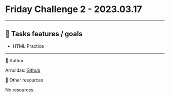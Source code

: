 # Friday Challenge 2 - 2023.03.17
___
## 🎯 Tasks features / goals

-  HTML Practice
___

🤖 Author

Arnoldas: [Github](https://github.com/MytherX)

🔗 Other resources

No resources.
